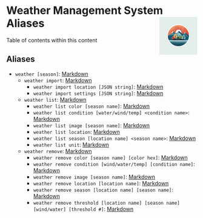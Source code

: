<h1>Weather Management System Aliases<img align="right" src="Data/images/main.png" width="100px"></h1>

Table of contents within this content

## Aliases

- `weather [season]`: [Markdown](/Code/weather.md)
    - `weather import`: [Markdown](/Code/import/import.md)
        - `weather import location [JSON string]`: [Markdown](/Code/import/location/location.md)
        - `weather import settings [JSON string]`: [Markdown](/code/import/settings/settings.md)
    - `weather list`: [Markdown](/Code/list/list.md)
        - `weather list color [season name]`: [Markdown](/Code/list/color/color.md)
        - `weather list condition [water/wind/temp] <condition name>`: [Markdown](/Code/list/condition/condition.md)
        - `weather list image [season name]`: [Markdown](/Code/list/image/image.md)
        - `weather list location`: [Markdown](/Code/list/location/location.md)
        - `weather list season [location name] <season name>`: [Markdown](/Code/list/season/season.md)
        - `weather list unit`: [Markdown](/Code/list/unit/unit.md)
    - `weather remove`: [Markdown](/Code/remove/remove.md)
        - `weather remove color [season name] [color hex]`: [Markdown](/Code/remove/color/color.md)
        - `weather remove condition [wind/water/temp] [condition name]`: [Markdown](/Code/remove/condition/condition.md)
        - `weather remove image [season name]`: [Markdown](/Code/remove/image/image.md)
        - `weather remove location [location name]`: [Markdown](/Code/remove/location/location.md)
        - `weather remove season [location name] [season name]`: [Markdown](/Code/remove/season/season.md)
        - `weather remove threshold [location name] [season name] [wind/water] [threshold #]`: [Markdown](/Code/remove/threshold/threshold.md)